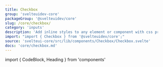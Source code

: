 ```yaml
---
title: Checkbox
group: 'svelteuidev-core'
packageGroup: '@svelteuidev/core'
slug: /core/checkbox/
category: 'inputs'
description: 'Add inline styles to any element or component with css prop'
import: "import { Checkbox } from '@svelteuidev/core';"
source: 'svelteui-core/src/lib/components/Checkbox/Checkbox.svelte'
docs: 'core/checkbox.md'
---
```


import { CodeBlock, Heading } from 'components'

<Heading />
